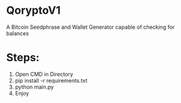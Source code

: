 # QoryptoV1
A Bitcoin Seedphrase and Wallet Generator capable of checking for balances

# Steps:
1. Open CMD in Directory
2. pip install -r requirements.txt
3. python main.py
4. Enjoy

